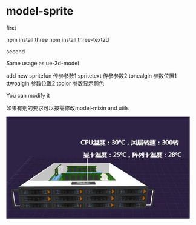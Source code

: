 # model-sprite

first

npm install three
npm install three-text2d

second

Same usage as ue-3d-model

add new 
spritefun    传参参数1
spritetext   传参参数2
tonealgin     参数位置1
ttwoalgin     参数位置2
tcolor     参数显示颜色

You can modify it

如果有别的要求可以按需修改model-mixin and utils

![](https://github.com/279zlj/sketch/blob/master/index-model.jpg)